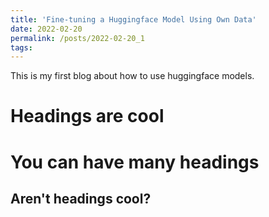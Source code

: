 ```yaml
---
title: 'Fine-tuning a Huggingface Model Using Own Data'
date: 2022-02-20
permalink: /posts/2022-02-20_1
tags:
---
```


This is my first blog about how to use huggingface models.

Headings are cool
======

You can have many headings
======

Aren't headings cool?
------